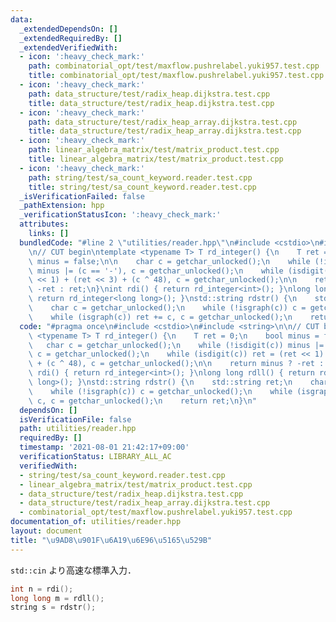 ```yaml
---
data:
  _extendedDependsOn: []
  _extendedRequiredBy: []
  _extendedVerifiedWith:
  - icon: ':heavy_check_mark:'
    path: combinatorial_opt/test/maxflow.pushrelabel.yuki957.test.cpp
    title: combinatorial_opt/test/maxflow.pushrelabel.yuki957.test.cpp
  - icon: ':heavy_check_mark:'
    path: data_structure/test/radix_heap.dijkstra.test.cpp
    title: data_structure/test/radix_heap.dijkstra.test.cpp
  - icon: ':heavy_check_mark:'
    path: data_structure/test/radix_heap_array.dijkstra.test.cpp
    title: data_structure/test/radix_heap_array.dijkstra.test.cpp
  - icon: ':heavy_check_mark:'
    path: linear_algebra_matrix/test/matrix_product.test.cpp
    title: linear_algebra_matrix/test/matrix_product.test.cpp
  - icon: ':heavy_check_mark:'
    path: string/test/sa_count_keyword.reader.test.cpp
    title: string/test/sa_count_keyword.reader.test.cpp
  _isVerificationFailed: false
  _pathExtension: hpp
  _verificationStatusIcon: ':heavy_check_mark:'
  attributes:
    links: []
  bundledCode: "#line 2 \"utilities/reader.hpp\"\n#include <cstdio>\n#include <string>\n\
    \n// CUT begin\ntemplate <typename T> T rd_integer() {\n    T ret = 0;\n    bool\
    \ minus = false;\n\n    char c = getchar_unlocked();\n    while (!isdigit(c))\
    \ minus |= (c == '-'), c = getchar_unlocked();\n    while (isdigit(c)) ret = (ret\
    \ << 1) + (ret << 3) + (c ^ 48), c = getchar_unlocked();\n\n    return minus ?\
    \ -ret : ret;\n}\nint rdi() { return rd_integer<int>(); }\nlong long rdll() {\
    \ return rd_integer<long long>(); }\nstd::string rdstr() {\n    std::string ret;\n\
    \    char c = getchar_unlocked();\n    while (!isgraph(c)) c = getchar_unlocked();\n\
    \    while (isgraph(c)) ret += c, c = getchar_unlocked();\n    return ret;\n}\n"
  code: "#pragma once\n#include <cstdio>\n#include <string>\n\n// CUT begin\ntemplate\
    \ <typename T> T rd_integer() {\n    T ret = 0;\n    bool minus = false;\n\n \
    \   char c = getchar_unlocked();\n    while (!isdigit(c)) minus |= (c == '-'),\
    \ c = getchar_unlocked();\n    while (isdigit(c)) ret = (ret << 1) + (ret << 3)\
    \ + (c ^ 48), c = getchar_unlocked();\n\n    return minus ? -ret : ret;\n}\nint\
    \ rdi() { return rd_integer<int>(); }\nlong long rdll() { return rd_integer<long\
    \ long>(); }\nstd::string rdstr() {\n    std::string ret;\n    char c = getchar_unlocked();\n\
    \    while (!isgraph(c)) c = getchar_unlocked();\n    while (isgraph(c)) ret +=\
    \ c, c = getchar_unlocked();\n    return ret;\n}\n"
  dependsOn: []
  isVerificationFile: false
  path: utilities/reader.hpp
  requiredBy: []
  timestamp: '2021-08-01 21:42:17+09:00'
  verificationStatus: LIBRARY_ALL_AC
  verifiedWith:
  - string/test/sa_count_keyword.reader.test.cpp
  - linear_algebra_matrix/test/matrix_product.test.cpp
  - data_structure/test/radix_heap.dijkstra.test.cpp
  - data_structure/test/radix_heap_array.dijkstra.test.cpp
  - combinatorial_opt/test/maxflow.pushrelabel.yuki957.test.cpp
documentation_of: utilities/reader.hpp
layout: document
title: "\u9AD8\u901F\u6A19\u6E96\u5165\u529B"
---
```


`std::cin` より高速な標準入力．

```cpp
int n = rdi();
long long m = rdll();
string s = rdstr();
```

